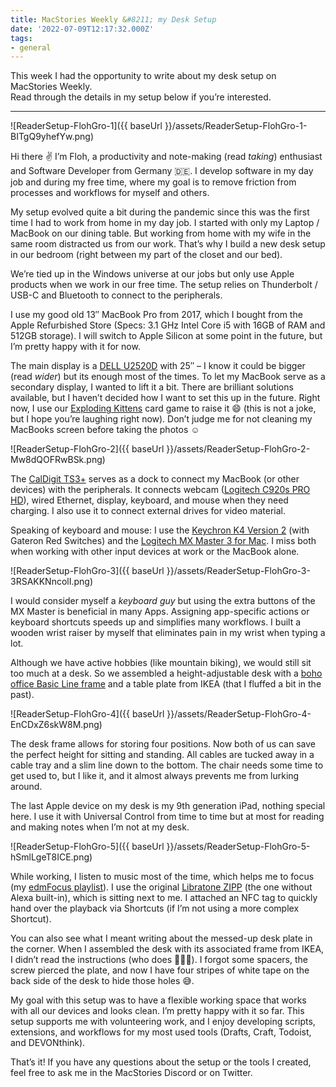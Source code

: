 ```yaml
---
title: MacStories Weekly &#8211; my Desk Setup
date: '2022-07-09T12:17:32.000Z'
tags:
- general
---
```

This week I had the opportunity to write about my desk setup on MacStories Weekly.  
Read through the details in my setup below if you’re interested.

* * *

![ReaderSetup-FlohGro-1]({{ baseUrl }}/assets/ReaderSetup-FlohGro-1-BITgQ9yhefYw.png)

Hi there ✌️ I’m Floh, a productivity and note-making (read _taking_) enthusiast and Software Developer from Germany 🇩🇪. I develop software in my day job and during my free time, where my goal is to remove friction from processes and workflows for myself and others.

My setup evolved quite a bit during the pandemic since this was the first time I had to work from home in my day job. I started with only my Laptop / MacBook on our dining table. But working from home with my wife in the same room distracted us from our work. That’s why I build a new desk setup in our bedroom (right between my part of the closet and our bed).

We’re tied up in the Windows universe at our jobs but only use Apple products when we work in our free time. The setup relies on Thunderbolt / USB-C and Bluetooth to connect to the peripherals.

I use my good old 13″ MacBook Pro from 2017, which I bought from the Apple Refurbished Store (Specs: 3.1 GHz Intel Core i5 with 16GB of RAM and 512GB storage). I will switch to Apple Silicon at some point in the future, but I’m pretty happy with it for now.

The main display is a [DELL U2520D](https://www.dell.com/en-us/work/shop/ultrasharp-25-usb-c-monitor-u2520d/apd/210-avkg/monitors-monitor-accessories) with 25″ – I know it could be bigger (read _wider_) but its enough most of the times. To let my MacBook serve as a secondary display, I wanted to lift it a bit. There are brilliant solutions available, but I haven’t decided how I want to set this up in the future. Right now, I use our [Exploding Kittens](https://www.explodingkittens.com/products/exploding-kittens-original-edition) card game to raise it 😄 (this is not a joke, but I hope you’re laughing right now). Don’t judge me for not cleaning my MacBooks screen before taking the photos ☺️

![ReaderSetup-FlohGro-2]({{ baseUrl }}/assets/ReaderSetup-FlohGro-2-Mw8dQOFRwBSk.png)

The [CalDigit TS3+](https://www.caldigit.com/ts3-plus/) serves as a dock to connect my MacBook (or other devices) with the peripherals. It connects webcam ([Logitech C920s PRO HD](https://www.logitech.com/en-us/products/webcams/c920s-pro-hd-webcam.960-001257.html)), wired Ethernet, display, keyboard, and mouse when they need charging. I also use it to connect external drives for video material.

Speaking of keyboard and mouse: I use the [Keychron K4 Version 2](https://www.keychron.com/products/keychron-k4-wireless-mechanical-keyboard-version-2?variant=32287344427097) (with Gateron Red Switches) and the [Logitech MX Master 3 for Mac](https://www.logitech.com/en-us/products/mice/mx-master-3-mac-wireless-mouse.910-005693.html). I miss both when working with other input devices at work or the MacBook alone.

![ReaderSetup-FlohGro-3]({{ baseUrl }}/assets/ReaderSetup-FlohGro-3-3RSAKKNncolI.png)

I would consider myself a _keyboard guy_ but using the extra buttons of the MX Master is beneficial in many Apps. Assigning app-specific actions or keyboard shortcuts speeds up and simplifies many workflows. I built a wooden wrist raiser by myself that eliminates pain in my wrist when typing a lot.

Although we have active hobbies (like mountain biking), we would still sit too much at a desk. So we assembled a height-adjustable desk with a [boho office Basic Line frame](https://www.boho-office.com/products/height-adjustable-desk-frames/basic-line) and a table plate from IKEA (that I fluffed a bit in the past).

![ReaderSetup-FlohGro-4]({{ baseUrl }}/assets/ReaderSetup-FlohGro-4-EnCDxZ6skW8M.png)

The desk frame allows for storing four positions. Now both of us can save the perfect height for sitting and standing. All cables are tucked away in a cable tray and a slim line down to the bottom. The chair needs some time to get used to, but I like it, and it almost always prevents me from lurking around.

The last Apple device on my desk is my 9th generation iPad, nothing special here. I use it with Universal Control from time to time but at most for reading and making notes when I’m not at my desk.

![ReaderSetup-FlohGro-5]({{ baseUrl }}/assets/ReaderSetup-FlohGro-5-hSmlLgeT8ICE.png)

While working, I listen to music most of the time, which helps me to focus (my [edmFocus playlist](https://music.apple.com/de/playlist/edmfocus/pl.u-0Ao3UYl8r9e?l=en)). I use the original [Libratone ZIPP](https://www.libratone.com/us/products/speakers/zipp/) (the one without Alexa built-in), which is sitting next to me. I attached an NFC tag to quickly hand over the playback via Shortcuts (if I’m not using a more complex Shortcut).

You can also see what I meant writing about the messed-up desk plate in the corner. When I assembled the desk with its associated frame from IKEA, I didn’t read the instructions (who does 🤷🏼‍♂️). I forgot some spacers, the screw pierced the plate, and now I have four stripes of white tape on the back side of the desk to hide those holes 😅.

My goal with this setup was to have a flexible working space that works with all our devices and looks clean. I’m pretty happy with it so far. This setup supports me with volunteering work, and I enjoy developing scripts, extensions, and workflows for my most used tools (Drafts, Craft, Todoist, and DEVONthink).

That’s it! If you have any questions about the setup or the tools I created, feel free to ask me in the MacStories Discord or on Twitter.